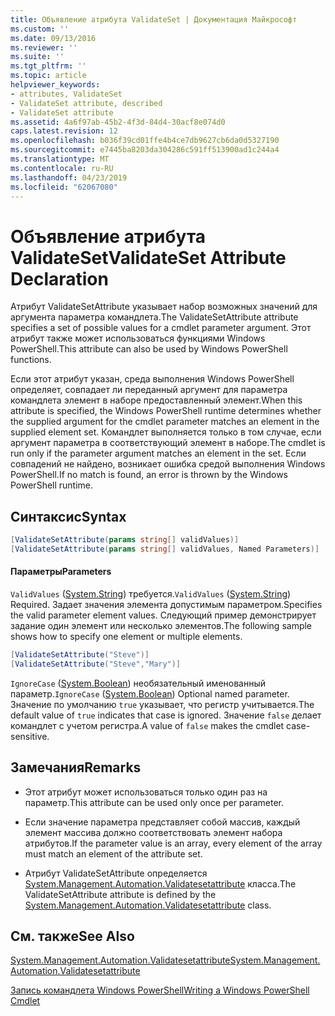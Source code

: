 ```yaml
---
title: Объявление атрибута ValidateSet | Документация Майкрософт
ms.custom: ''
ms.date: 09/13/2016
ms.reviewer: ''
ms.suite: ''
ms.tgt_pltfrm: ''
ms.topic: article
helpviewer_keywords:
- attributes, ValidateSet
- ValidateSet attribute, described
- ValidateSet attribute
ms.assetid: 4a6f97ab-45b2-4f3d-84d4-30acf8e074d0
caps.latest.revision: 12
ms.openlocfilehash: b036f39cd01ffe4b4ce7db9627cb6da0d5327190
ms.sourcegitcommit: e7445ba8203da304286c591ff513900ad1c244a4
ms.translationtype: MT
ms.contentlocale: ru-RU
ms.lasthandoff: 04/23/2019
ms.locfileid: "62067080"
---
```

# <a name="validateset-attribute-declaration"></a><span data-ttu-id="16b30-102">Объявление атрибута ValidateSet</span><span class="sxs-lookup"><span data-stu-id="16b30-102">ValidateSet Attribute Declaration</span></span>

<span data-ttu-id="16b30-103">Атрибут ValidateSetAttribute указывает набор возможных значений для аргумента параметра командлета.</span><span class="sxs-lookup"><span data-stu-id="16b30-103">The ValidateSetAttribute attribute specifies a set of possible values for a cmdlet parameter argument.</span></span> <span data-ttu-id="16b30-104">Этот атрибут также может использоваться функциями Windows PowerShell.</span><span class="sxs-lookup"><span data-stu-id="16b30-104">This attribute can also be used by Windows PowerShell functions.</span></span>

<span data-ttu-id="16b30-105">Если этот атрибут указан, среда выполнения Windows PowerShell определяет, совпадает ли переданный аргумент для параметра командлета элемент в наборе предоставленный элемент.</span><span class="sxs-lookup"><span data-stu-id="16b30-105">When this attribute is specified, the Windows PowerShell runtime determines whether the supplied argument for the cmdlet parameter matches an element in the supplied element set.</span></span> <span data-ttu-id="16b30-106">Командлет выполняется только в том случае, если аргумент параметра в соответствующий элемент в наборе.</span><span class="sxs-lookup"><span data-stu-id="16b30-106">The cmdlet is run only if the parameter argument matches an element in the set.</span></span> <span data-ttu-id="16b30-107">Если совпадений не найдено, возникает ошибка средой выполнения Windows PowerShell.</span><span class="sxs-lookup"><span data-stu-id="16b30-107">If no match is found, an error is thrown by the Windows PowerShell runtime.</span></span>

## <a name="syntax"></a><span data-ttu-id="16b30-108">Синтаксис</span><span class="sxs-lookup"><span data-stu-id="16b30-108">Syntax</span></span>

```csharp
[ValidateSetAttribute(params string[] validValues)]
[ValidateSetAttribute(params string[] validValues, Named Parameters)]
```

#### <a name="parameters"></a><span data-ttu-id="16b30-109">Параметры</span><span class="sxs-lookup"><span data-stu-id="16b30-109">Parameters</span></span>

<span data-ttu-id="16b30-110">`ValidValues` ([System.String](/dotnet/api/System.String)) требуется.</span><span class="sxs-lookup"><span data-stu-id="16b30-110">`ValidValues` ([System.String](/dotnet/api/System.String)) Required.</span></span> <span data-ttu-id="16b30-111">Задает значения элемента допустимым параметром.</span><span class="sxs-lookup"><span data-stu-id="16b30-111">Specifies the valid parameter element values.</span></span> <span data-ttu-id="16b30-112">Следующий пример демонстрирует задание один элемент или несколько элементов.</span><span class="sxs-lookup"><span data-stu-id="16b30-112">The following sample shows how to specify one element or multiple elements.</span></span>

```csharp
[ValidateSetAttribute("Steve")]
[ValidateSetAttribute("Steve","Mary")]
```

<span data-ttu-id="16b30-113">`IgnoreCase` ([System.Boolean](/dotnet/api/System.Boolean)) необязательный именованный параметр.</span><span class="sxs-lookup"><span data-stu-id="16b30-113">`IgnoreCase` ([System.Boolean](/dotnet/api/System.Boolean)) Optional named parameter.</span></span> <span data-ttu-id="16b30-114">Значение по умолчанию `true` указывает, что регистр учитывается.</span><span class="sxs-lookup"><span data-stu-id="16b30-114">The default value of `true` indicates that case is ignored.</span></span> <span data-ttu-id="16b30-115">Значение `false` делает командлет с учетом регистра.</span><span class="sxs-lookup"><span data-stu-id="16b30-115">A value of `false` makes the cmdlet case-sensitive.</span></span>

## <a name="remarks"></a><span data-ttu-id="16b30-116">Замечания</span><span class="sxs-lookup"><span data-stu-id="16b30-116">Remarks</span></span>

- <span data-ttu-id="16b30-117">Этот атрибут может использоваться только один раз на параметр.</span><span class="sxs-lookup"><span data-stu-id="16b30-117">This attribute can be used only once per parameter.</span></span>

- <span data-ttu-id="16b30-118">Если значение параметра представляет собой массив, каждый элемент массива должно соответствовать элемент набора атрибутов.</span><span class="sxs-lookup"><span data-stu-id="16b30-118">If the parameter value is an array, every element of the array must match an element of the attribute set.</span></span>

- <span data-ttu-id="16b30-119">Атрибут ValidateSetAttribute определяется [System.Management.Automation.Validatesetattribute](/dotnet/api/System.Management.Automation.ValidateSetAttribute) класса.</span><span class="sxs-lookup"><span data-stu-id="16b30-119">The ValidateSetAttribute attribute is defined by the [System.Management.Automation.Validatesetattribute](/dotnet/api/System.Management.Automation.ValidateSetAttribute) class.</span></span>

## <a name="see-also"></a><span data-ttu-id="16b30-120">См. также</span><span class="sxs-lookup"><span data-stu-id="16b30-120">See Also</span></span>

[<span data-ttu-id="16b30-121">System.Management.Automation.Validatesetattribute</span><span class="sxs-lookup"><span data-stu-id="16b30-121">System.Management.Automation.Validatesetattribute</span></span>](/dotnet/api/System.Management.Automation.ValidateSetAttribute)

[<span data-ttu-id="16b30-122">Запись командлета Windows PowerShell</span><span class="sxs-lookup"><span data-stu-id="16b30-122">Writing a Windows PowerShell Cmdlet</span></span>](./writing-a-windows-powershell-cmdlet.md)
